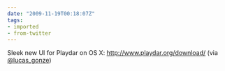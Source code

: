 ```yaml
---
date: "2009-11-19T00:18:07Z"
tags:
- imported
- from-twitter
---
```

Sleek new UI for Playdar on OS X: http://www.playdar.org/download/ \(via [@lucas_gonze](/twitter/#/lucas_gonze)\)
